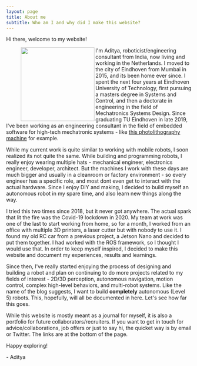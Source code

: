 ```yaml
---
layout: page
title: About me
subtitle: Who am I and why did I make this website?
---
```


Hi there, welcome to my website!

<figure class="aligncenter">
	<img align="left" width="200" height="200" src="https://adityakamath.github.io/assets/img/about_me2.png" />
</figure>

I'm Aditya, roboticist/engineering consultant from India, now living and working in the Netherlands. I moved to the city of Eindhoven from Mumbai in 2015, and its been home ever since. I spent the next four years at Eindhoven University of Technology, first pursuing a masters degree in Systems and Control, and then a doctorate in engineering in the field of Mechatronics Systems Design. Since graduating TU Eindhoven in late 2019, I've been working as an engineering consultant in the field of embedded software for high-tech mechatronic systems - like [this photolithography machine](https://www.youtube.com/watch?v=wI6nCmG-PpI) for example. 

While my current work is quite similar to working with mobile robots, I soon realized its not quite the same. While building and programming robots, I really enjoy wearing multiple hats - mechanical engineer, electronics engineer, developer, architect. But the machines I work with these days are much bigger and usually in a cleanroom or factory environment - so every engineer has a specific role, and most dont even get to interact with the actual hardware. Since I enjoy DIY and making, I decided to build myself an autonomous robot in my spare time, and also learn new things along the way. 

I tried this two times since 2018, but it never got anywhere. The actual spark that lit the fire was the Covid-19 lockdown in 2020. My team at work was one of the last to start working from home, so for a month, I worked from an office with multiple 3D printers, a laser cutter but with nobody to use it. I found my old RC car from a previous project, a Jetson Nano and decided to put them together. I had worked with the ROS framework, so I thought I would use that. In order to keep myself inspired, I decided to make this website and document my experiences, results and learnings. 

Since then, I've really started enjoying the process of designing and building a robot and plan on continuing to do more projects related to my fields of interest - 2D/3D perception, autonomous navigation, motion control, complex high-level behaviors, and multi-robot systems. Like the name of the blog suggests, I want to build **completely** autonomous (Level 5) robots. This, hopefully, will all be documented in here. Let's see how far this goes. 

While this website is mostly meant as a journal for myself, it is also a portfolio for future collaborators/recruiters. If you want to get in touch for advice/collaborations, job offers or just to say hi, the quicket way is by email or Twitter. The links are at the bottom of the page.

Happy exploring!

\- Aditya


